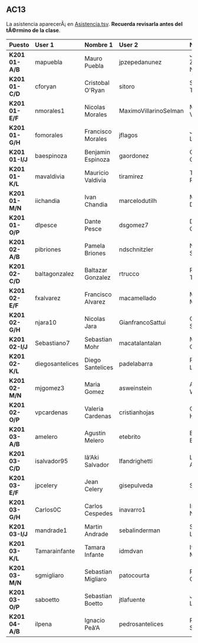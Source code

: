 ## AC13

La asistencia aparecerÃ¡ en [Asistencia.tsv](Asistencia.tsv). **Recuerda revisarla antes del tÃ©rmino de la clase**.

| Puesto | User 1 | Nombre 1 | User 2 | Nombre 2 |
|:-------|:-------|:---------|:-------|:---------|
| **K201 01-A/B** | mapuebla | Mauro Puebla | jpzepedanunez | Juan Zepeda Nuã‘Ez |
| **K201 01-C/D** | cforyan | Cristobal O'Ryan | sitoro | Sebastian Toro |
| **K201 01-E/F** | nmorales1 | Nicolas Morales | MaximoVillarinoSelman | Maximo Villarino |
| **K201 01-G/H** | fomorales | Francisco Morales | jflagos | Juan Lagos |
| **K201 01-I/J** | baespinoza | Benjamin Espinoza | gaordonez | Gonzalo Ordoã‘Ez |
| **K201 01-K/L** | mavaldivia | Mauricio Valdivia | tiramirez | Tomas Ramirez |
| **K201 01-M/N** | iichandia | Ivan Chandia | marcelodutilh | Marcelo Dutilh |
| **K201 01-O/P** | dlpesce | Dante Pesce | dsgomez7 | Diego Gomez |
| **K201 02-A/B** | pibriones | Pamela Briones | ndschnitzler | Natalia Schnitzler |
| **K201 02-C/D** | baltagonzalez | Baltazar Gonzalez | rtrucco | Rodrigo Trucco |
| **K201 02-E/F** | fxalvarez | Francisco Alvarez | macamellado | Macarena Mellado |
| **K201 02-G/H** | njara10 | Nicolas Jara | GianfrancoSattui | Gianfranco Sattui |
| **K201 02-I/J** | Sebastiano7 | Sebastian Mohr | macatalantalan | Macarena Catalan |
| **K201 02-K/L** | diegosantelices | Diego Santelices | padelabarra | Pedro De La Barra |
| **K201 02-M/N** | mjgomez3 | Maria Gomez | asweinstein | Andres Weinstein |
| **K201 02-O/P** | vpcardenas | Valeria Cardenas | cristianhojas | Cristian Hojas |
| **K201 03-A/B** | amelero | Agustin Melero | etebrito | Esteban Brito |
| **K201 03-C/D** | isalvador95 | Iã‘Aki Salvador | lfandrighetti | Laura Andrighetti |
| **K201 03-E/F** | jpcelery | Jean Celery | gisepulveda |  Sepulveda |
| **K201 03-G/H** | Carlos0C | Carlos Cespedes | inavarro1 | Isidora Navarro |
| **K201 03-I/J** | mandrade1 | Martin Andrade | sebalinderman | Sebastian Linderman |
| **K201 03-K/L** | Tamarainfante | Tamara Infante | idmdvan | Ivan Moreno |
| **K201 03-M/N** | sgmigliaro | Sebastian Migliaro | patocourta | Patricio Court |
| **K201 03-O/P** | saboetto | Sebastian Boetto | jtlafuente | Jose Lafuente |
| **K201 04-A/B** | ilpena | Ignacio Peã‘A | pedrosantelices | Pedro Santelices |